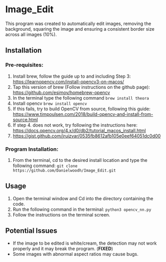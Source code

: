 # Image_Edit
This program was created to automatically edit images, removing the background, squaring the image and ensuring a consistent border size across all images (10%).

## Installation
### Pre-requisites:
1. Install brew, follow the guide up to and including Step 3: https://learnopencv.com/install-opencv3-on-macos/
2. Tap this version of brew (Follow instructions on the github page): https://github.com/esimov/homebrew-opencv
3. In the terminal type the following command ```brew install theora```
4. Install opencv ```brew install opencv```
5. If this fails, try to build OpenCV from source, following this guide: https://www.timpoulsen.com/2018/build-opencv-and-install-from-source.html
6. If step 4. does not work, try following the instructions here: https://docs.opencv.org/4.x/d0/db2/tutorial_macos_install.html
7. https://gist.github.com/jruizvar/0535fb8612afb105e0eef64051dc0d00

### Program Installation:
1. From the terminal, cd to the desired install location and type the following command: ```git clone https://github.com/Danielwoodh/Image_Edit.git```

## Usage

1. Open the terminal window and Cd into the directory containing the code.
2. Run the following command in the terminal: ```python3 opencv_nn.py```
3. Follow the instructions on the terminal screen.

## Potential Issues

- If the image to be edited is white/cream, the detection may not work properly and it may break the program. (**FIXED**)
- Some images with abnormal aspect ratios may cause bugs.
